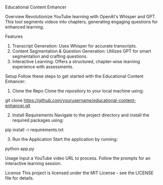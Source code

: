 Educational Content Enhancer

Overview
Revolutionize YouTube learning with OpenAI's Whisper and GPT. This tool segments videos into chapters, generating engaging questions for enhanced learning.


Features
1. Transcript Generation: Uses Whisper for accurate transcripts.
2. Content Segmentation & Question Generation: Utilizes GPT for smart segmentation and crafting questions.
3. Interactive Learning: Offers a structured, chapter-wise learning experience with assessments.

Setup
Follow these steps to get started with the Educational Content Enhancer:

1. Clone the Repo
Clone the repository to your local machine using:

git clone https://github.com/yourusername/educational-content-enhancer.git


2. Install Requirements
Navigate to the project directory and install the required packages using:

pip install -r requirements.txt


3. Run the Application
Start the application by running:

python app.py


Usage
Input a YouTube video URL to process. Follow the prompts for an interactive learning session.


License
This project is licensed under the MIT License - see the LICENSE file for details.


